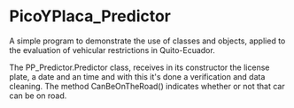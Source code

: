 # PicoYPlaca_Predictor
A simple program to demonstrate the use of classes and objects, applied to the evaluation of vehicular restrictions in Quito-Ecuador.

The PP_Predictor.Predictor class, receives in its constructor the license plate, a date and an time and with this it's done a verification and data cleaning.
The method CanBeOnTheRoad() indicates whether or not that car can be on road.
